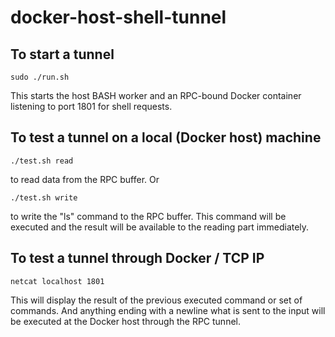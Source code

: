 # docker-host-shell-tunnel

## To start a tunnel
```shell
sudo ./run.sh
```
This starts the host BASH worker and an RPC-bound Docker container listening to port 1801 for shell requests.

## To test a tunnel on a local (Docker host) machine
```shell
./test.sh read
```
to read data from the RPC buffer. 
Or
```shell
./test.sh write
```
to write the "ls" command to the RPC buffer. This command will be executed and the result will be available to the reading part immediately.

## To test a tunnel through Docker / TCP IP
```shell
netcat localhost 1801
```
This will display the result of the previous executed command or set of commands.
And anything ending with a newline what is sent to the input will be executed at the Docker host through the RPC tunnel.
